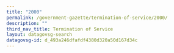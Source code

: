 ```yaml
---
title: "2000"
permalink: /government-gazette/termination-of-service/2000/
description: ""
third_nav_title: Termination of Service
layout: datagovsg-search
datagovsg-id: d_493a246dfafdf4380d320a50d167d34c
---
```

